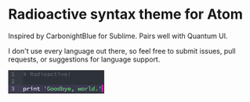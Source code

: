 # Radioactive syntax theme for Atom

Inspired by CarbonightBlue for Sublime. Pairs well with Quantum UI.

I don't use every language out there, so feel free to submit issues,
pull requests, or suggestions for language support.

![screenshot](screenshot.png)

